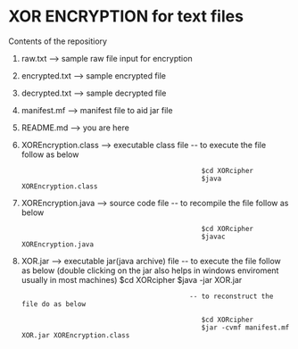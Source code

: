 # XOR ENCRYPTION for text files 

Contents of the repositiory

1. raw.txt --> sample raw file input for encryption
2. encrypted.txt --> sample encrypted file
3. decrypted.txt --> sample decrypted file
4. manifest.mf --> manifest file to aid jar file
5. README.md --> you are here
6. XOREncryption.class --> executable class file -- to execute the file follow as below

													$cd XORcipher
													$java XOREncryption.class
7. XOREncryption.java --> source code file -- to recompile the file follow as below

													$cd XORcipher
													$javac XOREncryption.java
8. XOR.jar --> executable jar(java archive) file -- to execute the file follow as below
(double clicking on the jar also helps in windows enviroment usually in most machines)
													$cd XORcipher
													$java -jar XOR.jar
													
												 -- to reconstruct the file do as below
												 
												 	$cd XORcipher
												 	$jar -cvmf manifest.mf XOR.jar XOREncryption.class
